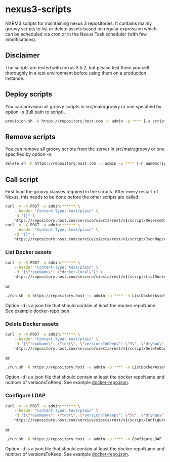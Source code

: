 # nexus3-scripts
NXRM3 scripts for maintaining nexus 3 repositories. It contains mainly groovy scripts
to list or delete assets based on regular expression which can be scheduled via cron or in
the Nexus Task scheduler (with few modifications).

## Disclaimer
The scripts are tested with nexus 3.5.2, but please test them yourself thoroughly in a test
environment before using them on a production instance.

## Deploy scripts

You can provision all groovy scripts in src/main/groovy or one specified by option -s (full path to script).

```bash
provision.sh -h https://repository.host.com -u admin -p **** [-s script]
```

## Remove scripts

You can remove all groovy scripts from the server in src/main/groovy or one specified by option -n.

```bash
delete.sh -h https://repository.host.com -u admin -p **** [-n nameScript]
```

## Call script

First load the groovy classes required in the scripts. After every restart of Nexus, this needs to
be done before the other scripts are called:

```bash
curl -v -X POST -u admin:****** \
    --header "Content-Type: text/plain" \
    -d "{}" \
    https://repository.host.com/service/siesta/rest/v1/script/ReverseDateTimeComparator/run
curl -v -X POST -u admin:****** \
    --header "Content-Type: text/plain" \
    -d "{}" \
    https://repository.host.com/service/siesta/rest/v1/script/JsonMap/run
```

### List Docker assets

```bash
curl -v -X POST -u admin:****** \
    --header "Content-Type: text/plain" \
    -d "{\"repoName\": \"docker-local\"}" \
    https://repository.host.com/service/siesta/rest/v1/script/ListDockerAssets/run
```

or

```bash
./run.sh -h https://repository.host -u admin -p **** -n ListDockerAssets -d mydocker-repo.json
```

Option -d is a json file that should contain at least the docker repoName. See example [docker-repo.json].

### Delete Docker assets

```bash
curl -v -X POST -u admin:****** \
    --header "Content-Type: text/plain" \
    -d "{\"repoName\": \"test\", \"versionsToKeep\": \"5\", \"dryRun\": \"y\"}" \
    https://repository.host.com/service/siesta/rest/v1/script/DeleteDockerAssets/run
```

or

```bash
./run.sh -h https://repository.host -u admin -p **** -n ListDockerAssets -d mydocker-repo.json
```

Option -d is a json file that should contain at least the docker repoName and number of versionsToKeep.
See example [docker-repo.json].

### Configure LDAP

```bash
curl -v -X POST -u admin:****** \
    --header "Content-Type: text/plain" \
    -d "{\"repoName\": \"test\", \"versionsToKeep\": \"5\", \"dryRun\": \"y\"}" \
    https://repository.host.com/service/siesta/rest/v1/script/ConfigureLDAP/run
```

or

```bash
./run.sh -h https://repository.host -u admin -p **** -n ConfigureLDAP -d ldap.json
```

Option -d is a json file that should contain at least the docker repoName and number of versionsToKeep.
See example [docker-repo.json].

[docker-repo.json]: ./docker-repo.json
[ldap.json]: src/test/integration-test/ldap.json
